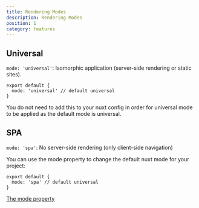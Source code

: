 ```yaml
---
title: Rendering Modes
description: Rendering Modes
position: 1
category: features
---
```


## Universal

`mode: 'universal'`: Isomorphic application (server-side rendering or static sites).

```js{}[nuxt.config.js]
export default {
  mode: 'universal' // default universal
}
```

<base-alert type="info">
You do not need to add this to your nuxt config in order for universal mode to be applied as the default mode is universal.
</base-alert>

## SPA

`mode: 'spa'`: No server-side rendering (only client-side navigation)

You can use the mode property to change the default nuxt mode for your project:

```js{}[nuxt.config.js]
export default {
  mode: 'spa' // default universal
}
```

<base-alert type="next">

[The mode property](/guides/configuration-glossary/configuration-mode)

</base-alert>
